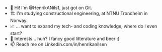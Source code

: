 - 👋 Hi! I'm @HenrikANils1, just got on Git. 
- 🏗️ I'm studying constructional engineering, at NTNU Trondheim in Norway.
- 📈 ... want to expand my tech- and coding knowledge, where do I even start?
- 💞️ Interests... huh? I fancy good litterature and beer :)
- 📫 Reach me on Linkedin.com/in/henrikanilsen

<!---
HenrikANils1/HenrikANils1 is a ✨ special ✨ repository because its `README.md` (this file) appears on your GitHub profile.
You can click the Preview link to take a look at your changes.
--->
